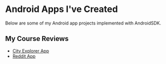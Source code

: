 # Android Apps I've Created

Below are some of my Android app projects implemented with AndroidSDK.

## My Course Reviews
- [City Explorer App](../android_development/city-explorer-app.md)
- [Reddit App](../android_development/reddit-app.md)